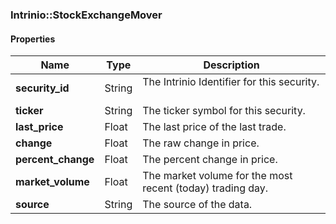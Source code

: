 

[//]: # (CLASS:Intrinio::StockExchangeMover)

[//]: # (KIND:object)

### Intrinio::StockExchangeMover

#### Properties

[//]: # (START_DEFINITION)

Name | Type | Description
------------ | ------------- | -------------
**security_id** | String | The Intrinio Identifier for this security. &nbsp;
**ticker** | String | The ticker symbol for this security. &nbsp;
**last_price** | Float | The last price of the last trade. &nbsp;
**change** | Float | The raw change in price. &nbsp;
**percent_change** | Float | The percent change in price. &nbsp;
**market_volume** | Float | The market volume for the most recent (today) trading day. &nbsp;
**source** | String | The source of the data. &nbsp;

[//]: # (END_DEFINITION)



